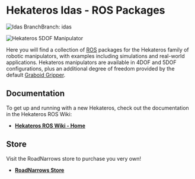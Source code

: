 Hekateros Idas - **ROS** Packages
=

![Idas Branch](https://github.com/roadnarrows-robotics/hekateros/wiki/images/ArtemisionZeusIdas128.png)Branch: idas

![Hekateros 5DOF Manipulator](http://www.roadnarrows.com/r-and-d/Hekateros/img/hek_git.png)

Here you will find a collection of [ROS](http://ros.org) packages for the
Hekateros family of robotic manipulators, with examples including simulations
and real-world applications. Hekateros manipulators are available in 4DOF and
5DOF configurations, plus an additional degree of freedom provided by the
default [Graboid Gripper](http://www.roadnarrows-store.com/roadnarrows-graboid-series-d.html). 

## Documentation
To get up and running with a new Hekateros, check out the documentation in the Hekateros ROS Wiki:
* [**Hekateros ROS Wiki - Home**](https://github.com/roadnarrows-robotics/hekateros/wiki)

## Store
Visit the RoadNarrows store to purchase you very own!
* [**RoadNarrows Store**](http://www.roadnarrows-store.com/hekateros-arm.html)
